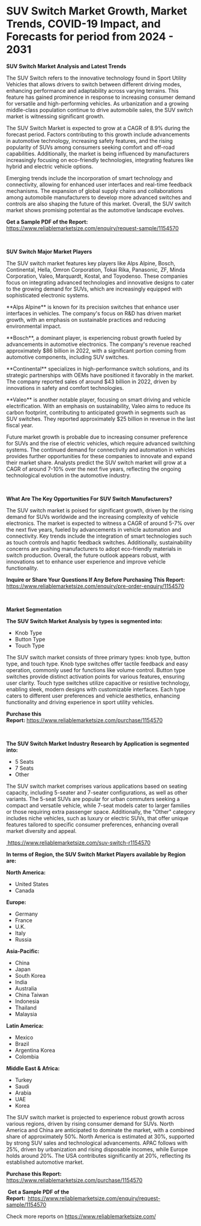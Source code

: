 <p><h1>SUV Switch Market Growth, Market Trends, COVID-19 Impact, and Forecasts for period from 2024 - 2031</h1></p><p><strong>SUV Switch Market Analysis and Latest Trends</strong></p>
<p><p>The SUV Switch refers to the innovative technology found in Sport Utility Vehicles that allows drivers to switch between different driving modes, enhancing performance and adaptability across varying terrains. This feature has gained prominence in response to increasing consumer demand for versatile and high-performing vehicles. As urbanization and a growing middle-class population continue to drive automobile sales, the SUV switch market is witnessing significant growth.</p><p>The SUV Switch Market is expected to grow at a CAGR of 8.9% during the forecast period. Factors contributing to this growth include advancements in automotive technology, increasing safety features, and the rising popularity of SUVs among consumers seeking comfort and off-road capabilities. Additionally, the market is being influenced by manufacturers increasingly focusing on eco-friendly technologies, integrating features like hybrid and electric vehicle options. </p><p>Emerging trends include the incorporation of smart technology and connectivity, allowing for enhanced user interfaces and real-time feedback mechanisms. The expansion of global supply chains and collaborations among automobile manufacturers to develop more advanced switches and controls are also shaping the future of this market. Overall, the SUV switch market shows promising potential as the automotive landscape evolves.</p></p>
<p><strong>Get a Sample PDF of the Report:&nbsp;</strong> <a href="https://www.reliablemarketsize.com/enquiry/request-sample/1154570?utm_campaign=1105&utm_medium=2&utm_source=Github&utm_content=ia&utm_term=04112024&utm_id=suv-switch">https://www.reliablemarketsize.com/enquiry/request-sample/1154570</a></p>
<p>&nbsp;</p>
<p><strong>SUV Switch Major Market Players</strong></p>
<p><p>The SUV switch market features key players like Alps Alpine, Bosch, Continental, Hella, Omron Corporation, Tokai Rika, Panasonic, ZF, Minda Corporation, Valeo, Marquardt, Kostal, and Toyodenso. These companies focus on integrating advanced technologies and innovative designs to cater to the growing demand for SUVs, which are increasingly equipped with sophisticated electronic systems.</p><p>**Alps Alpine** is known for its precision switches that enhance user interfaces in vehicles. The company's focus on R&D has driven market growth, with an emphasis on sustainable practices and reducing environmental impact.</p><p>**Bosch**, a dominant player, is experiencing robust growth fueled by advancements in automotive electronics. The company's revenue reached approximately $86 billion in 2022, with a significant portion coming from automotive components, including SUV switches.</p><p>**Continental** specializes in high-performance switch solutions, and its strategic partnerships with OEMs have positioned it favorably in the market. The company reported sales of around $43 billion in 2022, driven by innovations in safety and comfort technologies.</p><p>**Valeo** is another notable player, focusing on smart driving and vehicle electrification. With an emphasis on sustainability, Valeo aims to reduce its carbon footprint, contributing to anticipated growth in segments such as SUV switches. They reported approximately $25 billion in revenue in the last fiscal year.</p><p>Future market growth is probable due to increasing consumer preference for SUVs and the rise of electric vehicles, which require advanced switching systems. The continued demand for connectivity and automation in vehicles provides further opportunities for these companies to innovate and expand their market share. Analysts predict the SUV switch market will grow at a CAGR of around 7-10% over the next five years, reflecting the ongoing technological evolution in the automotive industry.</p></p>
<p>&nbsp;</p>
<p><strong>What Are The Key Opportunities For SUV Switch Manufacturers?</strong></p>
<p><p>The SUV switch market is poised for significant growth, driven by the rising demand for SUVs worldwide and the increasing complexity of vehicle electronics. The market is expected to witness a CAGR of around 5-7% over the next five years, fueled by advancements in vehicle automation and connectivity. Key trends include the integration of smart technologies such as touch controls and haptic feedback switches. Additionally, sustainability concerns are pushing manufacturers to adopt eco-friendly materials in switch production. Overall, the future outlook appears robust, with innovations set to enhance user experience and improve vehicle functionality.</p></p>
<p><strong>Inquire or Share Your Questions If Any Before Purchasing This Report:</strong> <a href="https://www.reliablemarketsize.com/enquiry/pre-order-enquiry/1154570?utm_campaign=1105&utm_medium=2&utm_source=Github&utm_content=ia&utm_term=04112024&utm_id=suv-switch">https://www.reliablemarketsize.com/enquiry/pre-order-enquiry/1154570</a></p>
<p>&nbsp;</p>
<p><strong>Market Segmentation</strong></p>
<p><strong>The SUV Switch Market Analysis by types is segmented into:</strong></p>
<p><ul><li>Knob Type</li><li>Button Type</li><li>Touch Type</li></ul></p>
<p><p>The SUV switch market consists of three primary types: knob type, button type, and touch type. Knob type switches offer tactile feedback and easy operation, commonly used for functions like volume control. Button type switches provide distinct activation points for various features, ensuring user clarity. Touch type switches utilize capacitive or resistive technology, enabling sleek, modern designs with customizable interfaces. Each type caters to different user preferences and vehicle aesthetics, enhancing functionality and driving experience in sport utility vehicles.</p></p>
<p><strong>Purchase this Report:&nbsp;</strong><a href="https://www.reliablemarketsize.com/purchase/1154570?utm_campaign=1105&utm_medium=2&utm_source=Github&utm_content=ia&utm_term=04112024&utm_id=suv-switch">https://www.reliablemarketsize.com/purchase/1154570</a></p>
<p>&nbsp;</p>
<p><strong>The SUV Switch Market Industry Research by Application is segmented into:</strong></p>
<p><ul><li>5 Seats</li><li>7 Seats</li><li>Other</li></ul></p>
<p><p>The SUV switch market comprises various applications based on seating capacity, including 5-seater and 7-seater configurations, as well as other variants. The 5-seat SUVs are popular for urban commuters seeking a compact and versatile vehicle, while 7-seat models cater to larger families or those requiring extra passenger space. Additionally, the "Other" category includes niche vehicles, such as luxury or electric SUVs, that offer unique features tailored to specific consumer preferences, enhancing overall market diversity and appeal.</p></p>
<p><a href="https://www.reliablemarketsize.com/suv-switch-r1154570?utm_campaign=1105&utm_medium=2&utm_source=Github&utm_content=ia&utm_term=04112024&utm_id=suv-switch">&nbsp;https://www.reliablemarketsize.com/suv-switch-r1154570</a></p>
<p><strong>In terms of Region, the SUV Switch Market Players available by Region are:</strong></p>
<p>
    <p> <strong> North America: </strong>
        <ul>
            <li>United States</li>
            <li>Canada</li>
        </ul>
        </p> 
    <p> <strong> Europe: </strong>
        <ul>
            <li>Germany</li>
            <li>France</li>
            <li>U.K.</li>
            <li>Italy</li>
            <li>Russia</li>
        </ul>
        </p> 
    <p> <strong> Asia-Pacific: </strong>
        <ul>
            <li>China</li>
            <li>Japan</li>
            <li>South Korea</li>
            <li>India</li>
            <li>Australia</li>
            <li>China Taiwan</li>
            <li>Indonesia</li>
            <li>Thailand</li>
            <li>Malaysia</li>
        </ul>
        </p> 
    <p> <strong> Latin America: </strong>
        <ul>
            <li>Mexico</li>
            <li>Brazil</li>
            <li>Argentina Korea</li>
            <li>Colombia</li>
        </ul>
        </p> 
    <p> <strong> Middle East & Africa: </strong>
        <ul>
            <li>Turkey</li>
            <li>Saudi</li>
            <li>Arabia</li>
            <li>UAE</li>
            <li>Korea</li>
        </ul>
    </p>
    </p>
<p><p>The SUV switch market is projected to experience robust growth across various regions, driven by rising consumer demand for SUVs. North America and China are anticipated to dominate the market, with a combined share of approximately 50%. North America is estimated at 30%, supported by strong SUV sales and technological advancements. APAC follows with 25%, driven by urbanization and rising disposable incomes, while Europe holds around 20%. The USA contributes significantly at 20%, reflecting its established automotive market.</p></p>
<p><strong>Purchase this Report: </strong><a href="https://www.reliablemarketsize.com/purchase/1154570?utm_campaign=1105&utm_medium=2&utm_source=Github&utm_content=ia&utm_term=04112024&utm_id=suv-switch">https://www.reliablemarketsize.com/purchase/1154570</a></p>
<p>&nbsp;<strong>Get a Sample PDF of the Report:&nbsp;&nbsp;</strong><a href="https://www.reliablemarketsize.com/enquiry/request-sample/1154570?utm_campaign=1105&utm_medium=2&utm_source=Github&utm_content=ia&utm_term=04112024&utm_id=suv-switch">https://www.reliablemarketsize.com/enquiry/request-sample/1154570</a></p>
<p><strong></strong></p>
<p>Check more reports on <a href="https://www.reliablemarketsize.com/?utm_campaign=1105&utm_medium=2&utm_source=Github&utm_content=ia&utm_term=04112024&utm_id=suv-switch">https://www.reliablemarketsize.com/</a></p>